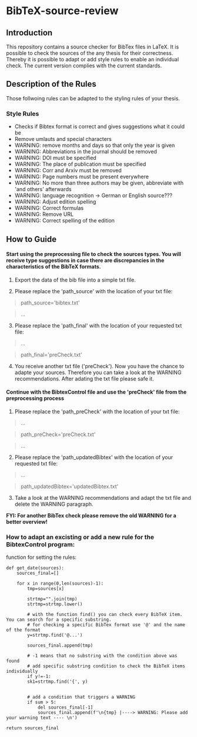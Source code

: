 # BibTeX-source-review

## Introduction

This repository contains a source checker for BibTex files in LaTeX. It is possible to check the sources of the any thesis for their correctness. Thereby it is possible to adapt or add style rules to enable an individual check. The current version complies with the current standards.

## Description of the Rules

Those follwoing rules can be adapted to the styling rules of your thesis.

### Style Rules

- Checks if Bibtex format is correct and gives suggestions what it could be
- Remove umlauts and special characters
- WARNING: remove months and days so that only the year is given
- WARNING: Abbreviations in the journal should be removed
- WARNING: DOI must be specified
- WARNING: The place of publication must be specified
- WARNING: Corr and Arxiv must be removed
- WARNING: Page numbers must be present everywhere
- WARNING: No more than three authors may be given, abbreviate with 'and others' afterwards
- WARNING: language recognition → German or English source???
- WARNING: Adjust edition spelling
- WARNING: Correct formulas
- WARNING: Remove URL
- WARNING: Correct spelling of the edition


## How to Guide

#### Start using the preprocessing file to check the sources types. You will receive type suggestions in case there are discrepancies in the characteristics of the BibTeX formats.

1. Export the data of the bib file into a simple txt file.

2. Please replace the 'path_source' with the location of your txt file:

>path_source='bibtex.txt'

>...


3. Please replace the 'path_final' with the location of your requested txt file:

>...

>path_final='preCheck.txt'


4. You receive another txt file ('preCheck'). Now you have the chance to adapte your sources. Therefore you can take a look at the WARNING recommendations. After adating the txt file please safe it.



#### Continue with the BibtexControl file and use the 'preCheck' file from the preprocessing process

1. Please replace the 'path_preCheck' with the location of your txt file:

>...

>path_preCheck='preCheck.txt'

>...

2. Please replace the 'path_updatedBibtex' with the location of your requested txt file:

>...

>path_updatedBibtex='updatedBibtex.txt'

3. Take a look at the WARNING recommendations and adapt the txt file and delete the WARNING paragraph.



<strong>FYI: For another BibTex check please remove the old WARNING for a better overview!</strong>



### How to adapt an excisting or add a new rule for the BibtexControl program:

<body>
    
<p>function for setting the rules:

    def get_date(sources):
        sources_final=[]

        for x in range(0,len(sources)-1):
            tmp=sources[x]

            strtmp="".join(tmp)
            strtmp=strtmp.lower()

            # with the function find() you can check every BibTeX item. You can search for a specific substring.
            # for checking a specific BibTex format use '@' and the name of the format
            y=strtmp.find('@...')
            
            sources_final.append(tmp) 

            # -1 means that no substring with the condition above was found
            # add specific substring condition to check the BibTeX items individually
            if y!=-1:
            sk1=strtmp.find('{', y)
            
            
            # add a condition that triggers a WARNING
            if sum > 5:
                del sources_final[-1]
                sources_final.append(f'\n{tmp} |----> WARNING: Please add your warning text ---- \n')
            
    return sources_final
</p>
</body>
